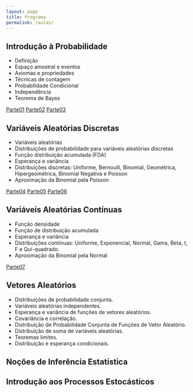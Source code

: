 ```yaml
---
layout: page
title: Programa
permalink: /aulas/
---
```



## Introdução à Probabilidade

* Definição
* Espaço amostral e eventos
* Axiomas e propriedades
* Técnicas de contagem
* Probabilidade Condicional
* Independência
* Teorema de Bayes 

[Parte01](slides/parte01/parte01.html)
[Parte02](slides/parte02/parte02.html)
[Parte03](slides/parte03/parte03.html)

## Variáveis Aleatórias Discretas

* Variáveis aleatórias
* Distribuições de probabilidade para variáveis aleatórias discretas
* Função distribuição acumulada (FDA)
* Esperança e variância
* Distribuições discretas: Uniforme, Bernoulli, Binomial, Geométrica, Hipergeométrica, Binomial Negativa e Poisson
* Aproximação da Binomial pela Poisson

[Parte04](slides/parte04/parte04.html)
[Parte05](slides/parte05/parte05.html)
[Parte06](slides/parte06/parte06.html)


## Variáveis Aleatórias Contínuas

* Função densidade
* Função de distribuição acumulada
* Esperança e variância
* Distribuições contínuas: Uniforme, Exponencial, Normal, Gama, Beta, t, F e Qui-quadrado.
* Aproximação da Binomial pela Normal

[Parte07](slides/parte07/parte07.html)


## Vetores Aleatórios

* Distribuições de probabilidade conjunta. 
* Variáveis aleatórias independentes. 
* Esperança e variância de funções de vetores aleatórios. 
* Covariância e correlação. 
* Distribuição de Probabilidade Conjunta de Funções de Vetor Aleatório. 
* Distribuição de soma de variáveis aleatórias. 
* Teoremas limites. 
* Distribuição e esperança condicionais.


## Noções de Inferência Estatística


## Introdução aos Processos Estocásticos


